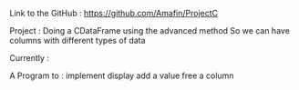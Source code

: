 Link to the GitHub : https://github.com/Amafin/ProjectC


Project :
Doing a CDataFrame using the advanced method
So we can have columns with different types of data

Currently :

A Program to : 
implement
display
add a value
free a column
